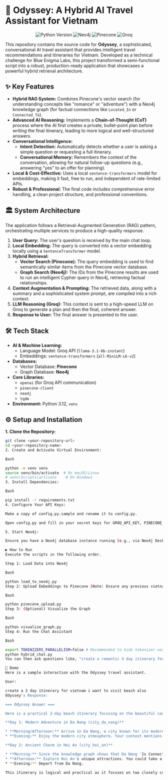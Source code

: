 # 🚀 Odyssey: A Hybrid AI Travel Assistant for Vietnam

<p align="center">
  <img src="https://img.shields.io/badge/Python-3.12-3776AB?style=for-the-badge&logo=python" alt="Python Version"/>
  <img src="https://img.shields.io/badge/Neo4j-Graph_Database-008CC1?style=for-the-badge&logo=neo4j" alt="Neo4j"/>
  <img src="https://img.shields.io/badge/Pinecone-Vector_DB-00BFFF?style=for-the-badge&logo=pinecone" alt="Pinecone"/>
  <img src="https://img.shields.io/badge/Groq-LLM_Inference-F05A28?style=for-the-badge" alt="Groq"/>
</p>

This repository contains the source code for **Odyssey**, a sophisticated, conversational AI travel assistant that provides intelligent travel recommendations and itineraries for Vietnam. Developed as a technical challenge for Blue Enigma Labs, this project transformed a semi-functional script into a robust, production-ready application that showcases a powerful hybrid retrieval architecture.

## ✨ Key Features

* **Hybrid RAG System:** Combines Pinecone's vector search (for understanding concepts like "romance" or "adventure") with a Neo4j knowledge graph (for factual connections like `Located_In` or `Connected_To`).
* **Advanced AI Reasoning:** Implements a **Chain-of-Thought (CoT)** process where the AI first creates a private, bullet-point plan before writing the final itinerary, leading to more logical and well-structured answers.
* **Conversational Intelligence:**
    * **Intent Detection:** Automatically detects whether a user is asking a simple question or requesting a full itinerary.
    * **Conversational Memory:** Remembers the context of the conversation, allowing for natural follow-up questions (e.g., answering "yes" to an offer for planning).
* **Local & Cost-Effective:** Uses a local `sentence-transformers` model for embeddings, making it fast, free to run, and independent of rate-limited APIs.
* **Robust & Professional:** The final code includes comprehensive error handling, a clean project structure, and professional conventions.

## 🏛️ System Architecture

The application follows a Retrieval-Augmented Generation (RAG) pattern, orchestrating multiple services to produce a high-quality response.

1.  **User Query:** The user's question is received by the main chat loop.
2.  **Local Embedding:** The query is converted into a vector embedding locally using a `SentenceTransformer` model.
3.  **Hybrid Retrieval:**
    * **Vector Search (Pinecone):** The query embedding is used to find semantically similar items from the Pinecone vector database.
    * **Graph Search (Neo4j):** The IDs from the Pinecone results are used to run an intelligent Cypher query in Neo4j, retrieving factual relationships.
4.  **Context Augmentation & Prompting:** The retrieved data, along with a summary and a sophisticated system prompt, are compiled into a rich context.
5.  **LLM Reasoning (Groq):** This context is sent to a high-speed LLM on Groq to generate a plan and then the final, coherent answer.
6.  **Response to User:** The final answer is presented to the user.

## 🛠️ Tech Stack

* **AI & Machine Learning:**
    * Language Model: Groq API (`llama-3.1-8b-instant`)
    * Embeddings: `sentence-transformers` (`all-MiniLM-L6-v2`)
* **Databases:**
    * Vector Database: **Pinecone**
    * Graph Database: **Neo4j**
* **Core Libraries:**
    * `openai` (for Groq API communication)
    * `pinecone-client`
    * `neo4j`
    * `tqdm`
* **Environment:** Python 3.12, `venv`

## ⚙️ Setup and Installation

**1. Clone the Repository:**
```bash
git clone <your-repository-url>
cd <your-repository-name>
2. Create and Activate Virtual Environment:

Bash

python -m venv venv
source venv/bin/activate  # On macOS/Linux
# venv\Scripts\activate    # On Windows
3. Install Dependencies:

Bash

pip install -r requirements.txt
4. Configure Your API Keys:

Make a copy of config.py.sample and rename it to config.py.

Open config.py and fill in your secret keys for GROQ_API_KEY, PINECONE_API_KEY, and your Neo4j database credentials.

5. Start Neo4j:

Ensure you have a Neo4j database instance running (e.g., via Neo4j Desktop) and that the credentials match your config.py file.

▶️ How to Run
Execute the scripts in the following order.

Step 1: Load Data into Neo4j

Bash

python load_to_neo4j.py
Step 2: Upload Embeddings to Pinecone (Note: Ensure any previous vietnam-travel index in Pinecone is deleted if you are re-running this.)

Bash

python pinecone_upload.py
Step 3: (Optional) Visualize the Graph

Bash

python visualize_graph.py
Step 4: Run the Chat Assistant

Bash

export TOKENIZERS_PARALLELISM=false # Recommended to hide tokenizer warnings
python hybrid_chat.py
You can then ask questions like, "create a romantic 4 day itinerary for Vietnam" or "where can I see beaches?".

📸 Demo
Here is a sample interaction with the Odyssey travel assistant.

User:

create a 2 day itinerary for vietnam i want to visit beach also
Odyssey's Response:

=== Odyssey Answer ===

Here is a practical 2-day beach itinerary focusing on the beautiful coastal region of Central Vietnam:

**Day 1: Modern Adventure in Da Nang (city_da_nang)**

* **Morning/Afternoon:** Arrive in Da Nang, a city known for its modern vibe and beautiful beaches. Spend the day relaxing on the sand or exploring some of the local sights. For an adventurous experience, you could visit Da Nang Attraction 181 (attraction_181).
* **Evening:** Enjoy the modern city atmosphere. Your context mentions several hotels like Da Nang Hotel 191 (hotel_191).

**Day 2: Ancient Charm in Hoi An (city_hoi_an)**

* **Morning:** Since the knowledge graph shows that Da Nang 'Is Connected To' Hoi An, take a short trip to the nearby ancient town of Hoi An (city_hoi_an). This city is famous for its romantic atmosphere and heritage.
* **Afternoon:** Explore Hoi An's unique attractions. You could take a romantic boat ride (activity_166) or enjoy the beautiful lanterns the town is known for.
* **Evening:** Depart from Da Nang.

This itinerary is logical and practical as it focuses on two closely connected cities, allowing you to experience both a modern beach city and a historic town within your 2-day timeframe.
